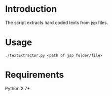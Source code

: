 # Introduction
The script extracts hard coded texts from jsp files. 
# Usage
`./textExtractor.py <path of jsp folder/file>`
# Requirements
Python 2.7+